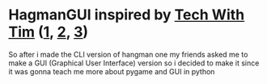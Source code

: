 # HagmanGUI inspired by [Tech With Tim](https://www.youtube.com/channel/UC4JX40jDee_tINbkjycV4Sg) ([1](https://www.youtube.com/watch?v=UEO1B_llDnc), [2](https://www.youtube.com/watch?v=W6cjx7t39d4), [3](https://www.youtube.com/watch?v=d038LZp_Jhk))

So after i made the CLI version of hangman one my friends asked me to make a GUI (Graphical User Interface) version so i decided to make it since it was gonna teach me more about pygame and GUI in python

